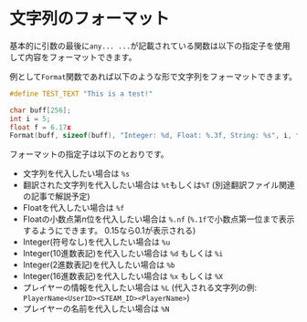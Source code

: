 # 文字列のフォーマット

基本的に引数の最後に`any... ...`が記載されている関数は以下の指定子を使用して内容をフォーマットできます。

例として`Format`関数であれば以下のような形で文字列をフォーマットできます。

```C++
#define TEST_TEXT "This is a test!"

char buff[256];
int i = 5;
float f = 6.17x
Format(buff, sizeof(buff), "Integer: %d, Float: %.3f, String: %s", i, f, TEST_TEXT);
```

フォーマットの指定子は以下のとおりです。

* 文字列を代入したい場合は `%s`
* 翻訳された文字列を代入したい場合は `%t`もしくは`%T` (別途翻訳ファイル関連の記事で解説予定)
* Floatを代入したい場合は `%f`
* Floatの小数点第n位を代入したい場合は `%.nf` (`%.1f`で小数点第一位まで表示するようにできます。 0.15なら0.1が表示される)
* Integer(符号なし)を代入したい場合は `%u`
* Integer(10進数表記)を代入したい場合は `%d` もしくは `%i`
* Integer(2進数表記)を代入したい場合は `%b`
* Integer(16進数表記)を代入したい場合は `%x` もしくは `%X`
* プレイヤーの情報を代入したい場合は `%L` (代入される文字列の例: `PlayerName<UserID><STEAM_ID><PlayerName>`)
* プレイヤーの名前を代入したい場合は `%N`